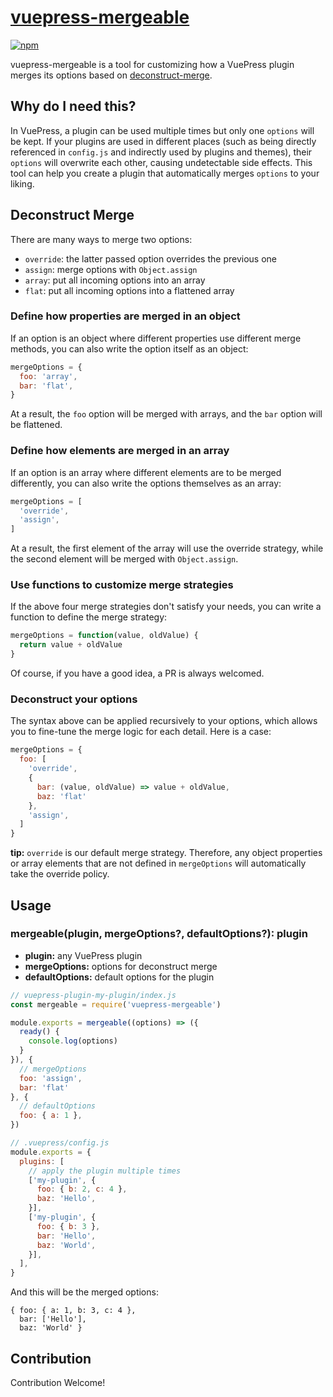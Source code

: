 # [vuepress-mergeable](https://vuepress.github.io/tools/mergeable/)

[![npm](https://img.shields.io/npm/v/vuepress-mergeable.svg)](https://www.npmjs.com/package/vuepress-mergeable)

vuepress-mergeable is a tool for customizing how a VuePress plugin merges its options based on [deconstruct-merge](https://github.com/Shigma/deconstruct-merge).

## Why do I need this?

In VuePress, a plugin can be used multiple times but only one `options` will be kept. If your plugins are used in different places (such as being directly referenced in `config.js` and indirectly used by plugins and themes), their `options` will overwrite each other, causing undetectable side effects. This tool can help you create a plugin that automatically merges `options` to your liking.

## Deconstruct Merge

There are many ways to merge two options:

- `override`: the latter passed option overrides the previous one
- `assign`: merge options with `Object.assign`
- `array`: put all incoming options into an array
- `flat`: put all incoming options into a flattened array

### Define how properties are merged in an object

If an option is an object where different properties use different merge methods, you can also write the option itself as an object:

```js
mergeOptions = {
  foo: 'array',
  bar: 'flat',
}
```

At a result, the `foo` option will be merged with arrays, and the `bar` option will be flattened.

### Define how elements are merged in an array

If an option is an array where different elements are to be merged differently, you can also write the options themselves as an array:

```js
mergeOptions = [
  'override',
  'assign',
]
```

At a result, the first element of the array will use the override strategy, while the second element will be merged with `Object.assign`.

### Use functions to customize merge strategies

If the above four merge strategies don't satisfy your needs, you can write a function to define the merge strategy:

```js
mergeOptions = function(value, oldValue) {
  return value + oldValue
}
```

Of course, if you have a good idea, a PR is always welcomed.

### Deconstruct your options

The syntax above can be applied recursively to your options, which allows you to fine-tune the merge logic for each detail. Here is a case:

```js
mergeOptions = {
  foo: [
    'override',
    {
      bar: (value, oldValue) => value + oldValue,
      baz: 'flat'
    },
    'assign',
  ]
}
```

**tip:** `override` is our default merge strategy. Therefore, any object properties or array elements that are not defined in `mergeOptions` will automatically take the override policy.

## Usage

### mergeable(plugin, mergeOptions?, defaultOptions?): plugin

- **plugin:** any VuePress plugin
- **mergeOptions:** options for deconstruct merge
- **defaultOptions:** default options for the plugin

```js
// vuepress-plugin-my-plugin/index.js
const mergeable = require('vuepress-mergeable')

module.exports = mergeable((options) => ({
  ready() {
    console.log(options)
  }
}), {
  // mergeOptions
  foo: 'assign',
  bar: 'flat'
}, {
  // defaultOptions
  foo: { a: 1 },
})
```

```js
// .vuepress/config.js
module.exports = {
  plugins: [
    // apply the plugin multiple times
    ['my-plugin', {
      foo: { b: 2, c: 4 },
      baz: 'Hello',
    }],
    ['my-plugin', {
      foo: { b: 3 },
      bar: 'Hello',
      baz: 'World',
    }],
  ],
}
```

And this will be the merged options:

```
{ foo: { a: 1, b: 3, c: 4 },
  bar: ['Hello'],
  baz: 'World' }
```

## Contribution

Contribution Welcome!

